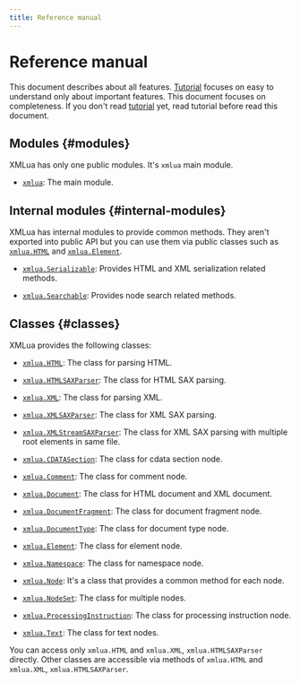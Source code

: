 ```yaml
---
title: Reference manual
---
```


# Reference manual

This document describes about all features. [Tutorial][tutorial] focuses on easy to understand only about important features. This document focuses on completeness. If you don't read [tutorial][tutorial] yet, read tutorial before read this document.

## Modules {#modules}

XMLua has only one public modules. It's `xmlua` main module.

  * [`xmlua`][xmlua]: The main module.

## Internal modules {#internal-modules}

XMLua has internal modules to provide common methods. They aren't exported into public API but you can use them via public classes such as [`xmlua.HTML`][html] and [`xmlua.Element`][element].

  * [`xmlua.Serializable`][serializable]: Provides HTML and XML serialization related methods.

  * [`xmlua.Searchable`][searchable]: Provides node search related methods.

## Classes {#classes}

XMLua provides the following classes:

  * [`xmlua.HTML`][html]: The class for parsing HTML.

  * [`xmlua.HTMLSAXParser`][html-sax-parser]: The class for HTML SAX parsing.

  * [`xmlua.XML`][xml]: The class for parsing XML.

  * [`xmlua.XMLSAXParser`][xml-sax-parser]: The class for XML SAX parsing.

  * [`xmlua.XMLStreamSAXParser`][xml-stream-sax-parser]: The class for XML SAX parsing with multiple root elements in same file.

  * [`xmlua.CDATASection`][cdata-section]: The class for cdata section node.

  * [`xmlua.Comment`][comment]: The class for comment node.

  * [`xmlua.Document`][document]: The class for HTML document and XML document.

  * [`xmlua.DocumentFragment`][document-fragment]: The class for document fragment node.

  * [`xmlua.DocumentType`][document-type]: The class for document type node.

  * [`xmlua.Element`][element]: The class for element node.

  * [`xmlua.Namespace`][namespace]: The class for namespace node.

  * [`xmlua.Node`][node]: It's a class that provides a common method for each node.

  * [`xmlua.NodeSet`][node-set]: The class for multiple nodes.

  * [`xmlua.ProcessingInstruction`][processing-instruction]: The class for processing instruction node.

  * [`xmlua.Text`][text]: The class for text nodes.

You can access only `xmlua.HTML` and `xmlua.XML`, `xmlua.HTMLSAXParser` directly. Other classes are accessible via methods of `xmlua.HTML` and `xmlua.XML`, `xmlua.HTMLSAXParser`.

[tutorial]:../tutorial/

[xmlua]:xmlua.html

[document]:document.html

[serializable]:serializable.html

[searchable]:searchable.html

[html]:html.html

[html-sax-parser]:html-sax-parser.html

[xml]:xml.html

[xml-sax-parser]:xml-sax-parser.html

[xml-stream-sax-parser]:xml-stream-sax-parser.html

[element]:element.html

[node]:node.html

[node-set]:node-set.html

[text]:text.html

[cdata-section]:cdata-section.html

[comment]:comment.html

[document-fragment]:document-fragment

[document-type]:document-type

[namespace]:namespace

[processing-instruction]:processing-instruction
